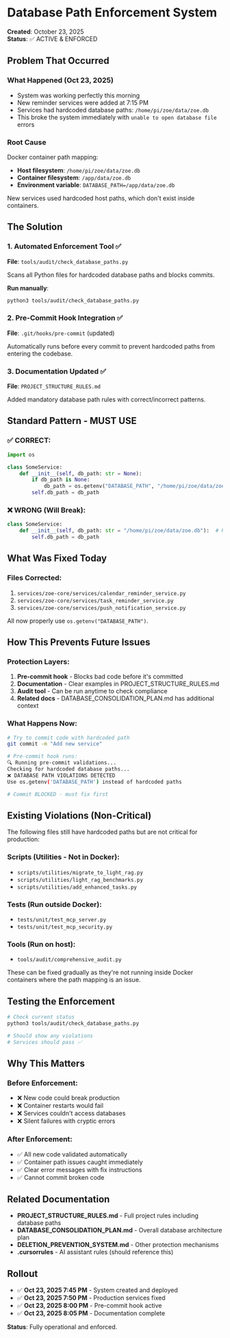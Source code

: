 # Database Path Enforcement System
**Created**: October 23, 2025  
**Status**: ✅ ACTIVE & ENFORCED

## Problem That Occurred

### What Happened (Oct 23, 2025)
- System was working perfectly this morning
- New reminder services were added at 7:15 PM
- Services had hardcoded database paths: `/home/pi/zoe/data/zoe.db`
- This broke the system immediately with `unable to open database file` errors

### Root Cause
Docker container path mapping:
- **Host filesystem**: `/home/pi/zoe/data/zoe.db`
- **Container filesystem**: `/app/data/zoe.db`
- **Environment variable**: `DATABASE_PATH=/app/data/zoe.db`

New services used hardcoded host paths, which don't exist inside containers.

## The Solution

### 1. **Automated Enforcement Tool** ✅
**File**: `tools/audit/check_database_paths.py`

Scans all Python files for hardcoded database paths and blocks commits.

**Run manually**:
```bash
python3 tools/audit/check_database_paths.py
```

### 2. **Pre-Commit Hook Integration** ✅
**File**: `.git/hooks/pre-commit` (updated)

Automatically runs before every commit to prevent hardcoded paths from entering the codebase.

### 3. **Documentation Updated** ✅
**File**: `PROJECT_STRUCTURE_RULES.md`

Added mandatory database path rules with correct/incorrect patterns.

## Standard Pattern - MUST USE

### ✅ CORRECT:
```python
import os

class SomeService:
    def __init__(self, db_path: str = None):
        if db_path is None:
            db_path = os.getenv("DATABASE_PATH", "/home/pi/zoe/data/zoe.db")
        self.db_path = db_path
```

### ❌ WRONG (Will Break):
```python
class SomeService:
    def __init__(self, db_path: str = "/home/pi/zoe/data/zoe.db"):  # HARDCODED!
        self.db_path = db_path
```

## What Was Fixed Today

### Files Corrected:
1. `services/zoe-core/services/calendar_reminder_service.py`
2. `services/zoe-core/services/task_reminder_service.py`
3. `services/zoe-core/services/push_notification_service.py`

All now properly use `os.getenv("DATABASE_PATH")`.

## How This Prevents Future Issues

### Protection Layers:
1. **Pre-commit hook** - Blocks bad code before it's committed
2. **Documentation** - Clear examples in PROJECT_STRUCTURE_RULES.md
3. **Audit tool** - Can be run anytime to check compliance
4. **Related docs** - DATABASE_CONSOLIDATION_PLAN.md has additional context

### What Happens Now:
```bash
# Try to commit code with hardcoded path
git commit -m "Add new service"

# Pre-commit hook runs:
🔍 Running pre-commit validations...
Checking for hardcoded database paths...
❌ DATABASE PATH VIOLATIONS DETECTED
Use os.getenv('DATABASE_PATH') instead of hardcoded paths

# Commit BLOCKED - must fix first
```

## Existing Violations (Non-Critical)

The following files still have hardcoded paths but are not critical for production:

### Scripts (Utilities - Not in Docker):
- `scripts/utilities/migrate_to_light_rag.py`
- `scripts/utilities/light_rag_benchmarks.py`
- `scripts/utilities/add_enhanced_tasks.py`

### Tests (Run outside Docker):
- `tests/unit/test_mcp_server.py`
- `tests/unit/test_mcp_security.py`

### Tools (Run on host):
- `tools/audit/comprehensive_audit.py`

These can be fixed gradually as they're not running inside Docker containers where the path mapping is an issue.

## Testing the Enforcement

```bash
# Check current status
python3 tools/audit/check_database_paths.py

# Should show any violations
# Services should pass ✅
```

## Why This Matters

### Before Enforcement:
- ❌ New code could break production
- ❌ Container restarts would fail
- ❌ Services couldn't access databases
- ❌ Silent failures with cryptic errors

### After Enforcement:
- ✅ All new code validated automatically
- ✅ Container path issues caught immediately
- ✅ Clear error messages with fix instructions
- ✅ Cannot commit broken code

## Related Documentation

- **PROJECT_STRUCTURE_RULES.md** - Full project rules including database paths
- **DATABASE_CONSOLIDATION_PLAN.md** - Overall database architecture plan
- **DELETION_PREVENTION_SYSTEM.md** - Other protection mechanisms
- **.cursorrules** - AI assistant rules (should reference this)

## Rollout

- ✅ **Oct 23, 2025 7:45 PM** - System created and deployed
- ✅ **Oct 23, 2025 7:50 PM** - Production services fixed
- ✅ **Oct 23, 2025 8:00 PM** - Pre-commit hook active
- ✅ **Oct 23, 2025 8:05 PM** - Documentation complete

**Status**: Fully operational and enforced.


